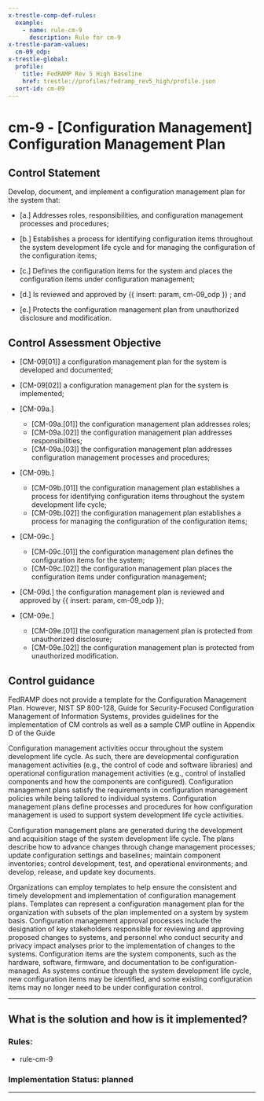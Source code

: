 ```yaml
---
x-trestle-comp-def-rules:
  example:
    - name: rule-cm-9
      description: Rule for cm-9
x-trestle-param-values:
  cm-09_odp:
x-trestle-global:
  profile:
    title: FedRAMP Rev 5 High Baseline
    href: trestle://profiles/fedramp_rev5_high/profile.json
  sort-id: cm-09
---
```


# cm-9 - \[Configuration Management\] Configuration Management Plan

## Control Statement

Develop, document, and implement a configuration management plan for the system that:

- \[a.\] Addresses roles, responsibilities, and configuration management processes and procedures;

- \[b.\] Establishes a process for identifying configuration items throughout the system development life cycle and for managing the configuration of the configuration items;

- \[c.\] Defines the configuration items for the system and places the configuration items under configuration management;

- \[d.\] Is reviewed and approved by {{ insert: param, cm-09_odp }} ; and

- \[e.\] Protects the configuration management plan from unauthorized disclosure and modification.

## Control Assessment Objective

- \[CM-09[01]\] a configuration management plan for the system is developed and documented;

- \[CM-09[02]\] a configuration management plan for the system is implemented;

- \[CM-09a.\]

  - \[CM-09a.[01]\] the configuration management plan addresses roles;
  - \[CM-09a.[02]\] the configuration management plan addresses responsibilities;
  - \[CM-09a.[03]\] the configuration management plan addresses configuration management processes and procedures;

- \[CM-09b.\]

  - \[CM-09b.[01]\] the configuration management plan establishes a process for identifying configuration items throughout the system development life cycle;
  - \[CM-09b.[02]\] the configuration management plan establishes a process for managing the configuration of the configuration items;

- \[CM-09c.\]

  - \[CM-09c.[01]\] the configuration management plan defines the configuration items for the system;
  - \[CM-09c.[02]\] the configuration management plan places the configuration items under configuration management;

- \[CM-09d.\] the configuration management plan is reviewed and approved by {{ insert: param, cm-09_odp }};

- \[CM-09e.\]

  - \[CM-09e.[01]\] the configuration management plan is protected from unauthorized disclosure;
  - \[CM-09e.[02]\] the configuration management plan is protected from unauthorized modification.

## Control guidance

FedRAMP does not provide a template for the Configuration Management Plan. However, NIST SP 800-128, Guide for Security-Focused Configuration Management of Information Systems, provides guidelines for the implementation of CM controls as well as a sample CMP outline in Appendix D of the Guide

Configuration management activities occur throughout the system development life cycle. As such, there are developmental configuration management activities (e.g., the control of code and software libraries) and operational configuration management activities (e.g., control of installed components and how the components are configured). Configuration management plans satisfy the requirements in configuration management policies while being tailored to individual systems. Configuration management plans define processes and procedures for how configuration management is used to support system development life cycle activities.

Configuration management plans are generated during the development and acquisition stage of the system development life cycle. The plans describe how to advance changes through change management processes; update configuration settings and baselines; maintain component inventories; control development, test, and operational environments; and develop, release, and update key documents.

Organizations can employ templates to help ensure the consistent and timely development and implementation of configuration management plans. Templates can represent a configuration management plan for the organization with subsets of the plan implemented on a system by system basis. Configuration management approval processes include the designation of key stakeholders responsible for reviewing and approving proposed changes to systems, and personnel who conduct security and privacy impact analyses prior to the implementation of changes to the systems. Configuration items are the system components, such as the hardware, software, firmware, and documentation to be configuration-managed. As systems continue through the system development life cycle, new configuration items may be identified, and some existing configuration items may no longer need to be under configuration control.

______________________________________________________________________

## What is the solution and how is it implemented?

<!-- For implementation status enter one of: implemented, partial, planned, alternative, not-applicable -->

<!-- Note that the list of rules under ### Rules: is read-only and changes will not be captured after assembly to JSON -->

<!-- Add control implementation description here for control: cm-9 -->

### Rules:

  - rule-cm-9

### Implementation Status: planned

______________________________________________________________________
